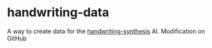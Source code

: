 # handwriting-data
A way to create data for the [handwriting-synthesis](https://github.com/sjvasquez/handwriting-synthesis) AI. 
Modification on GitHub

